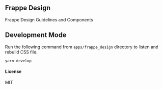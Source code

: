 ## Frappe Design

Frappe Design Guidelines and Components

## Development Mode

Run the following command from `apps/frappe_design` directory to listen and
rebuild CSS file.

```
yarn develop
```

#### License

MIT
